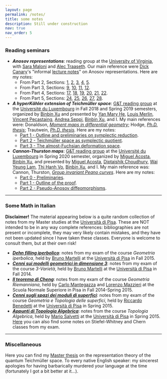 ```yaml
---
layout: page
permalink: /notes/
title: some notes
description: Still under construction
nav: true
nav_order: 5
---
```


### Reading seminars

+ ***Anosov representations***: reading group at the [University of Virginia](https://www.virginia.edu), with [Sara Maloni](https://sites.google.com/view/sara-maloni) and [Alec Traaseth](https://sites.google.com/view/alec-traaseth/home). Our main reference were [Dick Canary](http://www.math.lsa.umich.edu/~canary/)'s "informal [lecture notes](http://www.math.lsa.umich.edu/~canary/Anosovlecnotes.pdf)" on Anosov representations. Here are my notes:
  + From Part 2, Sections: [1](https://drive.google.com/file/d/1-h_GyatQDGVIWOG1PfiNNfeOMzMA5BOO/view?usp=sharing), [2](https://drive.google.com/file/d/1-fbQ8QHzq5v6yimJgWJFpy9o-b3eEr44/view?usp=sharing), [3](https://drive.google.com/file/d/1-YVP53lZCOH_iXyCv0jVeapZe8nGDj7o/view?usp=sharing), [4](https://drive.google.com/file/d/1-PuRZLlJPdACR0LVtmvWJMf1u7IHbBTx/view?usp=sharing), [5](https://drive.google.com/file/d/10A_7NSKfFyfW5cwBwt4G_G9o3Ad5U3t3/view?usp=sharing).
  + From Part 3, Sections: [9](https://drive.google.com/file/d/10DyCTf1dbT1DVbLX-1Sb8nGtwZT5D6bD/view?usp=sharing), [10](https://drive.google.com/file/d/1-wGQ65MmKNFycSuoyyd5c7sU6jexNBV_/view?usp=sharing), [11](https://drive.google.com/file/d/10LOorLrzZ2E_xCkaLH0YfTFagkz-0rCn/view?usp=sharing), [12](https://drive.google.com/file/d/1-_SgI76hPcKeadZtLfJ-y5oWMIXHPpL1/view?usp=sharing).
  + From Part 4, Sections: [17](https://drive.google.com/file/d/1-tNnZqzip9_mIc5QpTH6dQ3Fzeq1fD9J/view?usp=sharing), [18](https://drive.google.com/file/d/100JO6eRUKzoF8zXVwZLrN2zoGJWEX_1X/view?usp=sharing), [19](https://drive.google.com/file/d/10NcJhPdWSRM-qMx8ffcoww1qwTrzCp5L/view?usp=sharing), [20](https://drive.google.com/file/d/1-xUScfcCSorkG89C33CxibypJrE2ujlp/view?usp=sharing), [21](https://drive.google.com/file/d/1-eIdHqxI-CmknAr_2kIMzdaMbhh9OhHM/view?usp=sharing), [22](https://drive.google.com/file/d/1-qdcqaRcf9m6_GV4EAUjkVTNETXVWI0u/view?usp=sharing).
  + From Part 5, Sections: [24](https://drive.google.com/file/d/1-dKf88pUX2kQGEisWijEn37h05oullzh/view?usp=sharing), [25](https://drive.google.com/file/d/10OdJWsNttn83AlD7IO3lRXM2nFB3knrl/view?usp=sharing), [26](https://drive.google.com/file/d/1-9YszGmKr2MsJn7O98FkGHeEVws_GI-m/view?usp=sharing), [27](https://drive.google.com/file/d/10MRsHRdhCrq-f3Uizc50gUc7MD5J_DpW/view?usp=sharing), [28](https://drive.google.com/file/d/1-zMG0Rcq-d7YndhDi3Sd-ANbx2ALONt8/view?usp=sharing).
+ ***A hyperKähler extension of Teichmüller space***: [G&T reading group](https://math.uni.lu/geometry/reading_groups/index.html) at the [Université du Luxembourg](https://wwwen.uni.lu) in Fall 2018 and Spring 2019 semesters, organized by [Binbin Xu](https://sites.google.com/site/mathbinbin/home) and presented by [Yan Mary He](https://sites.google.com/prod/view/maryhe), [Louis Merlin](https://louismerlin.fr/), [Vincent Pecastaing](https://math.univ-cotedazur.fr/~pecastaing/index_en.html), [Andrea Seppi](http://seppi.perso.math.cnrs.fr/), [Binbin Xu](https://sites.google.com/site/mathbinbin/home), and I. My main references were: Donaldson, _[Moment maps in differential geometry](https://www.intlpress.com/site/pub/files/_fulltext/journals/sdg/2003/0008/0001/SDG-2003-0008-0001-a006.pdf)_; Hodge, _[Ph.D. thesis](https://spiral.imperial.ac.uk/bitstream/10044/1/8115/1/Hodge-TWS-2005-PhD-Thesis.pdf)_; Trautwein, _[Ph.D. thesis](https://www.research-collection.ethz.ch/handle/20.500.11850/281862)_. Here are my notes:
  + [Part 1 - Outline and preliminaries on symplectic reduction](https://drive.google.com/file/d/11HHeSHCCoEdPEuA8oQx1pxtJ1hRt7IvE/view?usp=sharing).
  + [Part 2 - Teichmüller space as symplectic quotient](https://drive.google.com/file/d/118lrH2RTVBhQSP0ZS5P82dqwCTDALZs3/view?usp=sharing).
  + [Part 3 - The almost-Fuchsian deformation space](https://drive.google.com/file/d/11Ogo9EfrAFFxZ9sZPtxBJRsb1Ajz92io/view?usp=sharing).  
+ ***Cannon-Thurston maps***: [G&T reading group](https://math.uni.lu/geometry/reading_groups/index.html) at the [Université du Luxembourg](https://wwwen.uni.lu) in Spring 2020 semester, organized by [Miguel Acosta](http://www.normalesup.org/~acosta/), [Binbin Xu](https://sites.google.com/site/mathbinbin/home), and presented by [Miguel Acosta](http://www.normalesup.org/~acosta/), [Diptaishik Choudhury](https://sites.google.com/view/diptaishikchoudhury), [Wai Yeung Lam](https://sites.google.com/view/waiyeunglam/), [Thi Hanh Vo](https://math.uni.lu/~hanh/index.html), [Binbin Xu](https://sites.google.com/site/mathbinbin/home), and I. My main reference was: Cannon, Thurston, _[Group invariant Peano curves](https://msp.org/gt/2007/11-3/p03.xhtml)_. Here are my notes:
  + [Part 0 - Preliminaries](https://drive.google.com/file/d/10zb1NJd_vyI5AlUjbmQoLLQ_1PlW6cR1/view?usp=sharing).
  + [Part 1 - Outline of the proof](https://drive.google.com/file/d/11-uzzRZD6k8j-Y8s2vnkp6PuqC1_ruEA/view?usp=sharing).
  + [Part 2 - Pseudo-Anosov diffeomorphisms](https://drive.google.com/file/d/11A-viucrlHtO05_b-2gvJnjCYo3x2NHK/view?usp=sharing).

---

### Some Math in Italian

**Disclaimer!** The material appearing below is a quite random collection of notes from my Master studies at the [Università di Pisa](https://www.unipi.it). These are NOT intended to be in any way complete references: bibliographies are not present or incomplete, they may very likely contain mistakes, and they have not been updated since I have taken these classes. Everyone is welcome to consult them, but at their own risk!

+ ***[Dehn filling iperbolico](https://drive.google.com/file/d/10h0O4yjzZiK8LCrGuxbVREu4iKH2AuBL/view?usp=sharing)***: notes from my exam of the course _Geometria iperbolica_, held by [Bruno Martelli](https://people.dm.unipi.it/martelli/) at the [Università di Pisa](https://www.unipi.it) in Fall 2015.
+ ***[Cenni sui modelli geometrici in dimensione 3](https://drive.google.com/file/d/10g1_mz_N1k1GQHrNKi2DhhI35CLksl_X/view?usp=sharing)***: notes from my exam of the course _3-Varietà_, held by [Bruno Martelli](https://people.dm.unipi.it/martelli/) at the [Università di Pisa](https://www.unipi.it) in Fall 2014.
+ ***[Il teorema di Cheng](https://drive.google.com/file/d/10pZ_a_ssga4Zp8-mlOQIQmLSQZgvLVWY/view?usp=sharing)***: notes from my exam of the course _Geometria Riemanniana_, held by [Carlo Mantegazza](http://cvgmt.sns.it/HomePages/cm/) and [Lorenzo Mazzieri](https://sites.google.com/site/mazzierihome/) at the Scuola Normale Superiore in Pisa in Fall 2014-Spring 2015.
+ ***[Cenni sugli spazi dei moduli di superfici](https://drive.google.com/file/d/10kPReXh5y4WmVyW6ClIdS4EyryY_3gFY/view?usp=sharing)***: notes from my exam of the course _Geometria e Topologia delle superfici_, held by [Riccardo Benedetti](https://people.dm.unipi.it/benedett/) at the [Università di Pisa](https://www.unipi.it) in Spring 2015.
+ ***[Appunti di Topologia Algebrica](https://drive.google.com/file/d/10nTMvG9RDjzDU1yi5fzlMFL_ECSLl_-p/view?usp=sharing)***: notes from the course _Topologia Algebrica_, held by [Mario Salvetti](https://people.dm.unipi.it/salvetti/index.html) at the [Università di Pisa](https://www.unipi.it) in Spring 2015. [Here](https://drive.google.com/file/d/10qi4kz4WoCzXeXMeTX5Llb2OLKZPKZ-E/view?usp=sharing) you can also find some notes on Stiefel-Whitney and Chern classes from my exam.

---

### Miscellaneous

Here you can find my [Master thesis](https://drive.google.com/file/d/10smOiltlBMaXMZtwzUHtg_7LrSCCx9jF/view?usp=sharing) on the representation theory of the quantum Teichmüller space. To every native English speaker: my sincerest apologies for having barbarically murdered your language at the time (fortunately I got a bit better at it...).
